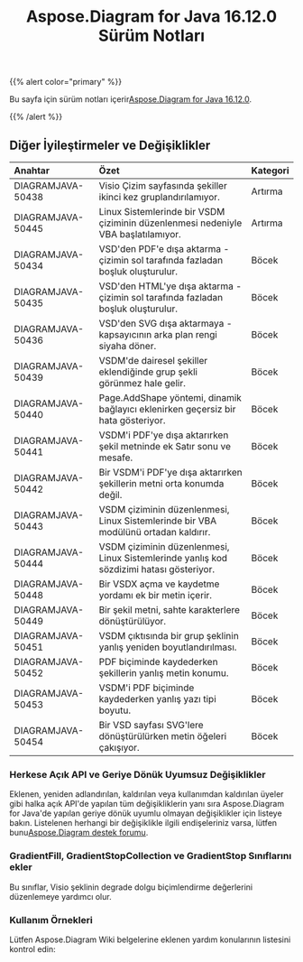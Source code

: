 ﻿---
title: Aspose.Diagram for Java 16.12.0 Sürüm Notları
type: docs
weight: 10
url: /tr/java/aspose-diagram-for-java-16-12-0-release-notes/
---
{{% alert color="primary" %}} 

 Bu sayfa için sürüm notları içerir[Aspose.Diagram for Java 16.12.0](https://docs.aspose.com/diagram/java/aspose-diagram-for-java-16-12-0-release-notes/).

{{% /alert %}} 
## **Diğer İyileştirmeler ve Değişiklikler**

|**Anahtar**|**Özet**|**Kategori**|
|:- |:- |:- |
|DIAGRAMJAVA-50438|Visio Çizim sayfasında şekiller ikinci kez gruplandırılamıyor.|Artırma|
|DIAGRAMJAVA-50445|Linux Sistemlerinde bir VSDM çiziminin düzenlenmesi nedeniyle VBA başlatılamıyor.|Artırma|
|DIAGRAMJAVA-50434|VSD'den PDF'e dışa aktarma - çizimin sol tarafında fazladan boşluk oluşturulur.|Böcek|
|DIAGRAMJAVA-50435|VSD'den HTML'ye dışa aktarma - çizimin sol tarafında fazladan boşluk oluşturulur.|Böcek|
|DIAGRAMJAVA-50436|VSD'den SVG dışa aktarmaya - kapsayıcının arka plan rengi siyaha döner.|Böcek|
|DIAGRAMJAVA-50439|VSDM'de dairesel şekiller eklendiğinde grup şekli görünmez hale gelir.|Böcek|
|DIAGRAMJAVA-50440|Page.AddShape yöntemi, dinamik bağlayıcı eklenirken geçersiz bir hata gösteriyor.|Böcek|
|DIAGRAMJAVA-50441|VSDM'i PDF'ye dışa aktarırken şekil metninde ek Satır sonu ve mesafe.|Böcek|
|DIAGRAMJAVA-50442|Bir VSDM'i PDF'ye dışa aktarırken şekillerin metni orta konumda değil.|Böcek|
|DIAGRAMJAVA-50443|VSDM çiziminin düzenlenmesi, Linux Sistemlerinde bir VBA modülünü ortadan kaldırır.|Böcek|
|DIAGRAMJAVA-50444|VSDM çiziminin düzenlenmesi, Linux Sistemlerinde yanlış kod sözdizimi hatası gösteriyor.|Böcek|
|DIAGRAMJAVA-50448|Bir VSDX açma ve kaydetme yordamı ek bir metin içerir.|Böcek|
|DIAGRAMJAVA-50449|Bir şekil metni, sahte karakterlere dönüştürülüyor.|Böcek|
|DIAGRAMJAVA-50451|VSDM çıktısında bir grup şeklinin yanlış yeniden boyutlandırılması.|Böcek|
|DIAGRAMJAVA-50452|PDF biçiminde kaydederken şekillerin yanlış metin konumu.|Böcek|
|DIAGRAMJAVA-50453|VSDM'i PDF biçiminde kaydederken yanlış yazı tipi boyutu.|Böcek|
|DIAGRAMJAVA-50454|Bir VSD sayfası SVG'lere dönüştürülürken metin öğeleri çakışıyor.|Böcek|
### **Herkese Açık API ve Geriye Dönük Uyumsuz Değişiklikler**
Eklenen, yeniden adlandırılan, kaldırılan veya kullanımdan kaldırılan üyeler gibi halka açık API'de yapılan tüm değişikliklerin yanı sıra Aspose.Diagram for Java'de yapılan geriye dönük uyumlu olmayan değişiklikler için listeye bakın. Listelenen herhangi bir değişiklikle ilgili endişeleriniz varsa, lütfen bunu[Aspose.Diagram destek forumu](https://forum.aspose.com/c/diagram/17).
### **GradientFill, GradientStopCollection ve GradientStop Sınıflarını ekler**
Bu sınıflar, Visio şeklinin degrade dolgu biçimlendirme değerlerini düzenlemeye yardımcı olur.
### **Kullanım Örnekleri**
Lütfen Aspose.Diagram Wiki belgelerine eklenen yardım konularının listesini kontrol edin:
